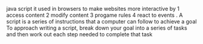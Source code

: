 java script it used in browsers to make websites more interactive by 
1 access content
2 modify content
3 progame rules
4 react to events .
A script is a series of instructions that a computer can follow to achieve a goal To approach writing a script, break down your goal into
a series of tasks and then work out each step needed to complete that task